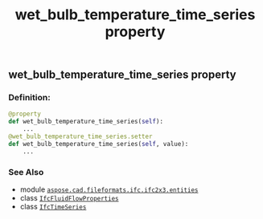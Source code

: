 ﻿---
title: wet_bulb_temperature_time_series property
second_title: Aspose.CAD for Python via .NET API References
description: 
type: docs
weight: 240
url: /python-net/aspose.cad.fileformats.ifc.ifc2x3.entities/ifcfluidflowproperties/wet_bulb_temperature_time_series/
is_root: false
---

## wet_bulb_temperature_time_series property

### Definition:
```python
@property
def wet_bulb_temperature_time_series(self):
    ...
@wet_bulb_temperature_time_series.setter
def wet_bulb_temperature_time_series(self, value):
    ...
```

### See Also
* module [`aspose.cad.fileformats.ifc.ifc2x3.entities`](../../)
* class [`IfcFluidFlowProperties`](/cad/python-net/aspose.cad.fileformats.ifc.ifc2x3.entities/ifcfluidflowproperties)
* class [`IfcTimeSeries`](/cad/python-net/aspose.cad.fileformats.ifc.ifc2x3.entities/ifctimeseries)
